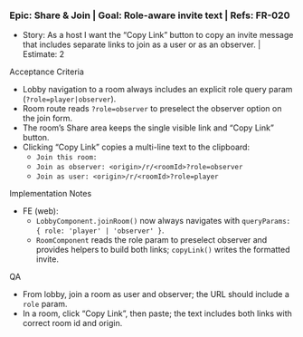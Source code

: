 ### Epic: Share & Join | Goal: Role-aware invite text | Refs: FR-020

- Story: As a host I want the “Copy Link” button to copy an invite message that includes separate links to join as a user or as an observer. | Estimate: 2

Acceptance Criteria
- Lobby navigation to a room always includes an explicit role query param (`?role=player|observer`).
- Room route reads `?role=observer` to preselect the observer option on the join form.
- The room’s Share area keeps the single visible link and “Copy Link” button.
- Clicking “Copy Link” copies a multi-line text to the clipboard:
  - `Join this room:`
  - `Join as observer: <origin>/r/<roomId>?role=observer`
  - `Join as user: <origin>/r/<roomId>?role=player`

Implementation Notes
- FE (web):
  - `LobbyComponent.joinRoom()` now always navigates with `queryParams: { role: 'player' | 'observer' }`.
  - `RoomComponent` reads the role param to preselect observer and provides helpers to build both links; `copyLink()` writes the formatted invite.

QA
- From lobby, join a room as user and observer; the URL should include a `role` param.
- In a room, click “Copy Link”, then paste; the text includes both links with correct room id and origin.

